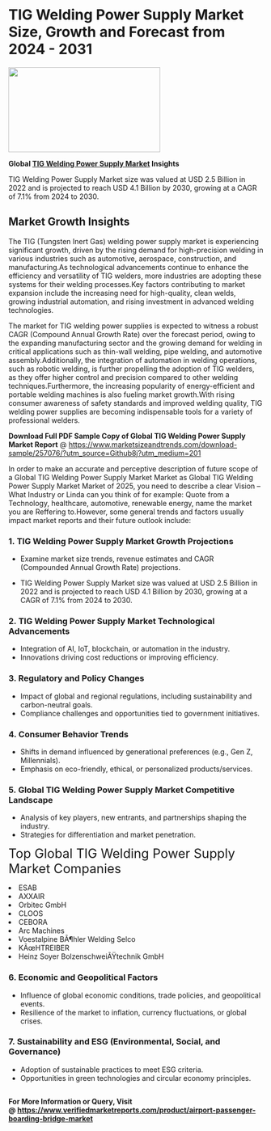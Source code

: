 <H1>TIG Welding Power Supply Market Size, Growth and Forecast from 2024 - 2031</H1><img class="aligncenter size-medium wp-image-584254" src="https://thirdeyenews.in/wp-content/uploads/2024/09/Global-Market-Research-300x168.jpeg" alt="" width="300" height="168" /><p><strong>Global&nbsp;<a href="https://www.marketsizeandtrends.com/download-sample/257076/?utm_source=Github8j?utm_medium=201">TIG Welding Power Supply Market</a> Insights</strong></p><p>TIG Welding Power Supply Market size was valued at USD 2.5 Billion in 2022 and is projected to reach USD 4.1 Billion by 2030, growing at a CAGR of 7.1% from 2024 to 2030.</p><p><h2>Market Growth Insights</h2> <p>The TIG (Tungsten Inert Gas) welding power supply market is experiencing significant growth, driven by the rising demand for high-precision welding in various industries such as automotive, aerospace, construction, and manufacturing.As technological advancements continue to enhance the efficiency and versatility of TIG welders, more industries are adopting these systems for their welding processes.Key factors contributing to market expansion include the increasing need for high-quality, clean welds, growing industrial automation, and rising investment in advanced welding technologies.</p> <p>The market for TIG welding power supplies is expected to witness a robust CAGR (Compound Annual Growth Rate) over the forecast period, owing to the expanding manufacturing sector and the growing demand for welding in critical applications such as thin-wall welding, pipe welding, and automotive assembly.Additionally, the integration of automation in welding operations, such as robotic welding, is further propelling the adoption of TIG welders, as they offer higher control and precision compared to other welding techniques.Furthermore, the increasing popularity of energy-efficient and portable welding machines is also fueling market growth.With rising consumer awareness of safety standards and improved welding quality, TIG welding power supplies are becoming indispensable tools for a variety of professional welders.<p><span class=""><strong>Download Full PDF Sample Copy of Global TIG Welding Power Supply Market Report</strong> @ <a href="https://www.marketsizeandtrends.com/download-sample/257076/?utm_source=Github8j?utm_medium=201" target="_blank">https://www.marketsizeandtrends.com/download-sample/257076/?utm_source=Github8j?utm_medium=201</a></span></p><p>In order to make an accurate and perceptive description of future scope of a Global&nbsp;TIG Welding Power Supply Market Market as Global&nbsp;TIG Welding Power Supply Market Market of 2025, you need to describe a clear Vision &ndash; What Industry or Linda can you think of for example: Quote from a Technology, healthcare, automotive, renewable energy, name the market you are Reffering to.However, some general trends and factors usually impact market reports and their future outlook include:</p><h3>1.&nbsp;<strong>TIG Welding Power Supply Market Growth Projections</strong></h3><ul><li>Examine market size trends, revenue estimates and CAGR (Compounded Annual Growth Rate) projections.</li><li><p>TIG Welding Power Supply Market size was valued at USD 2.5 Billion in 2022 and is projected to reach USD 4.1 Billion by 2030, growing at a CAGR of 7.1% from 2024 to 2030.</p></li></ul><h3>2.&nbsp;<strong>TIG Welding Power Supply Market Technological Advancements</strong></h3><ul><li>Integration of AI, IoT, blockchain, or automation in the industry.</li><li>Innovations driving cost reductions or improving efficiency.</li></ul><h3>3.&nbsp;<strong>Regulatory and Policy Changes</strong></h3><ul><li>Impact of global and regional regulations, including sustainability and carbon-neutral goals.</li><li>Compliance challenges and opportunities tied to government initiatives.</li></ul><h3>4.&nbsp;<strong>Consumer Behavior Trends</strong></h3><ul><li>Shifts in demand influenced by generational preferences (e.g., Gen Z, Millennials).</li><li>Emphasis on eco-friendly, ethical, or personalized products/services.</li></ul><h3>5.&nbsp;<strong>Global TIG Welding Power Supply Market Competitive Landscape</strong></h3><ul><li>Analysis of key players, new entrants, and partnerships shaping the industry.</li><li>Strategies for differentiation and market penetration.</li></ul><p data-pm-slice="1 1 []"><span style="color: inherit; font-family: inherit; font-size: 25px;">Top Global TIG Welding Power Supply Market Companies</span></p><div class="" data-test-id=""><p><li>ESAB</li><li> AXXAIR</li><li> Orbitec GmbH</li><li> CLOOS</li><li> CEBORA</li><li> Arc Machines</li><li> Voestalpine BÃ¶hler Welding Selco</li><li> KÃœHTREIBER</li><li> Heinz Soyer BolzenschweiÃŸtechnik GmbH</li></p></div><h3>6.&nbsp;<strong>Economic and Geopolitical Factors</strong></h3><ul><li>Influence of global economic conditions, trade policies, and geopolitical events.</li><li>Resilience of the market to inflation, currency fluctuations, or global crises.</li></ul><h3>7.&nbsp;<strong>Sustainability and ESG (Environmental, Social, and Governance)</strong></h3><ul><li>Adoption of sustainable practices to meet ESG criteria.</li><li>Opportunities in green technologies and circular economy principles.</li></ul><h2><strong style="font-size: 14px;">For More Information or Query, Visit @&nbsp;</strong><a style="background-color: #ffffff; font-size: 14px;" href="https://www.marketsizeandtrends.com/report/tig-welding-power-supply-market/" target="_blank">https://www.verifiedmarketreports.com/product/airport-passenger-boarding-bridge-market</a></h2>